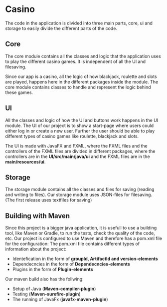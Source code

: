 # Casino
The code in the application is divided into three main parts, core, ui and storage to easily divide the different parts of the code.

## Core
The core module contains all the classes and logic that the application uses to play the different casino games. It is independent of all the UI and filesaving. 

Since our app is a casino, all the logic of how blackjack, roulette and slots are played, happens here in the different packages inside the module. The core module contains classes to handle and represent the logic behind these games.

## UI
All the classes and logic of how the UI and buttons work happens in the UI module.  The UI of our project is to show a start-page where users could either log in or create a new user. Further the user should be able to play different types of casino games like roulette, blackjack and slots. 

The UI is made with JavaFX and FXML, where the FXML files and the controllers of the FXML files are divided in different packages, where the controllers are in the **UI/src/main/java/ui** and the FXML files are in the **main/resources/ui**.

## Storage
The storage module contains all the classes and files for saving (reading and writing to files). Our storage module uses JSON-files for filesaving. (The first release uses textfiles for saving)

## Building with Maven
Since this project is a bigger java application, it is usefull to use a building tool, like Maven or Gradle, to run the tests, check the quality of the code, etc. Our project is configured to use Maven and therefore has a pom.xml file for the configuration: 
The pom.xml file contains different types of information about the project:
- Identefication in the form of **groupId, ArtifactId and version-elements**
- Dependecncies in the form of **Dependecncies-elements**
- Plugins in the form of **Plugin-elements**

Our maven build also has the follwing:
- Setup of Java (**Maven-compiler-plugin**)
- Testing (**Maven-surefire-plugin**)
- The running of JavaFx (**javafx-maven-plugin**)



